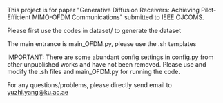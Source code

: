 This project is for paper "Generative Diffusion Receivers: Achieving Pilot-Efficient MIMO-OFDM Communications" submitted to IEEE OJCOMS.

Please first use the codes in dataset/ to generate the dataset

The main entrance is main_OFDM.py, please use the .sh templates

IMPORTANT: There are some abundant config settings in config.py from other unpublished works and have not been removed. Please use and modify the .sh files and main_OFDM.py for running the code.

For any questions/problems, please directly send email to yuzhi.yang@ku.ac.ae
